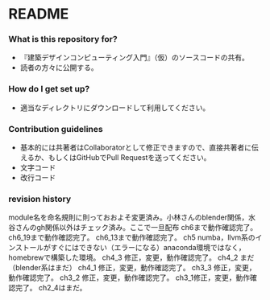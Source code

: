 # README #



### What is this repository for? ###

* 『建築デザインコンピューティング入門』（仮）のソースコードの共有。
* 読者の方々に公開する。


### How do I get set up? ###

* 適当なディレクトリにダウンロードして利用してください。

### Contribution guidelines ###

* 基本的には共著者はCollaboratorとして修正できますので、直接共著者に伝えるか、もしくはGitHubでPull Requestを送ってください。
* 文字コード
* 改行コード


### revision history ###
module名を命名規則に則っておおよそ変更済み。小林さんのblender関係，水谷さんのgh関係以外はチェック済み。ここで一旦配布
ch6まで動作確認完了。
ch6_19まで動作確認完了。
ch6_13まで動作確認完了。
ch5 numba，llvm系のインストールがすぐにはできない（エラーになる）anaconda環境ではなく，homebrewで構築した環境。
ch4_3 修正，変更，動作確認完了。
ch4_2 まだ（blender系はまだ）
ch4_1 修正，変更，動作確認完了。
ch3_3 修正，変更，動作確認完了。
ch3_2 修正，変更，動作確認完了。
ch3_1修正，変更，動作確認完了。
ch2_4はまだ。
